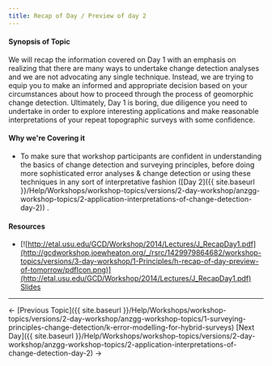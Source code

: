 ```yaml
---
title: Recap of Day / Preview of day 2
---
```


#### Synopsis of Topic

 We will recap the information covered on Day 1 with an emphasis on realizing that there are many ways to undertake change detection analyses and we are not advocating any single technique. Instead, we are trying to equip you to make an informed and appropriate decision based on your circumstances about how to proceed through the process of geomorphic change detection. Ultimately, Day 1 is boring, due diligence you need to undertake in order to explore interesting applications and make reasonable interpretations of your repeat topographic surveys with some confidence.

#### Why we're Covering it

- To make sure that workshop participants are confident in understanding the basics of change detection and surveying principles, before doing more sophisticated error analyses & change detection or using these techniques in any sort of interpretative fashion ([Day 2]({{ site.baseurl }}/Help/Workshops/workshop-topics/versions/2-day-workshop/anzgg-workshop-topics/2-application-interpretations-of-change-detection-day-2)) .

#### Resources

- [![http://etal.usu.edu/GCD/Workshop/2014/Lectures/J_RecapDay1.pdf](http://gcdworkshop.joewheaton.org/_/rsrc/1429979864682/workshop-topics/versions/3-day-workshop/1-Principles/h-recap-of-day-preview-of-tomorrow/pdfIcon.png)](http://etal.usu.edu/GCD/Workshop/2014/Lectures/J_RecapDay1.pdf) [Slides](http://etal.usu.edu/GCD/Workshop/2014/Lectures/J_RecapDay1.pdf)

------

← [Previous Topic]({{ site.baseurl }}/Help/Workshops/workshop-topics/versions/2-day-workshop/anzgg-workshop-topics/1-surveying-principles-change-detection/k-error-modelling-for-hybrid-surveys)            [Next Day]({{ site.baseurl }}/Help/Workshops/workshop-topics/versions/2-day-workshop/anzgg-workshop-topics/2-application-interpretations-of-change-detection-day-2) →